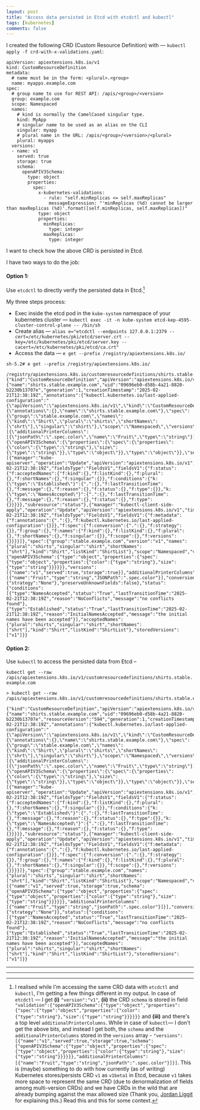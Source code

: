 ```yaml
---
layout: post
title: "Access data persisted in Etcd with etcdctl and kubectl"
tags: [kubernetes]
comments: false
---
```


I created the following CRD (Custom Resource Definition) with — `kubectl apply -f crd-with-x-validations.yaml`:

``` 
apiVersion: apiextensions.k8s.io/v1
kind: CustomResourceDefinition
metadata:
  # name must be in the form: <plural>.<group>
  name: myapps.example.com
spec:
  # group name to use for REST API: /apis/<group>/<version>
  group: example.com
  scope: Namespaced
  names:
    # kind is normally the CamelCased singular type. 
    kind: MyApp
    # singular name to be used as an alias on the CLI
    singular: myapp
    # plural name in the URL: /apis/<group>/<version>/<plural>
    plural: myapps
  versions:
  - name: v1
    served: true
    storage: true
    schema:
      openAPIV3Schema:
        type: object
        properties:
          spec:
            x-kubernetes-validations: 
              - rule: "self.minReplicas <= self.maxReplicas"
                messageExpression: "'minReplicas (%d) cannot be larger than maxReplicas (%d)'.format([self.minReplicas, self.maxReplicas])"
            type: object
            properties:
              minReplicas:
                type: integer
              maxReplicas:
                type: integer
```


I want to check how the above CRD is persisted in Etcd.

I have two ways to do the job:

#### Option 1:

Use `etcdctl` to directly verify the persisted data in Etcd.[^1]

My three steps process:
- Exec inside the etcd pod in the `kube-system` namespace of your kubernetes cluster —
   `kubectl exec -it -n kube-system etcd-kep-4595-cluster-control-plane -- /bin/sh`
- Create alias —
   `alias e="etcdctl --endpoints 127.0.0.1:2379 --cert=/etc/kubernetes/pki/etcd/server.crt --key=/etc/kubernetes/pki/etcd/server.key --cacert=/etc/kubernetes/pki/etcd/ca.crt"`
- Access the data —
   `e get --prefix /registry/apiextensions.k8s.io/`

```
sh-5.2# e get --prefix /registry/apiextensions.k8s.io/

/registry/apiextensions.k8s.io/customresourcedefinitions/shirts.stable.example.com
{"kind":"CustomResourceDefinition","apiVersion":"apiextensions.k8s.io/v1beta1","metadata":{"name":"shirts.stable.example.com","uid":"09696eb0-d58b-4a21-8820-b2230b13707e","generation":1,"creationTimestamp":"2025-02-21T12:38:19Z","annotations":{"kubectl.kubernetes.io/last-applied-configuration":"{\"apiVersion\":\"apiextensions.k8s.io/v1\",\"kind\":\"CustomResourceDefinition\",\"metadata\":{\"annotations\":{},\"name\":\"shirts.stable.example.com\"},\"spec\":{\"group\":\"stable.example.com\",\"names\":{\"kind\":\"Shirt\",\"plural\":\"shirts\",\"shortNames\":[\"shrt\"],\"singular\":\"shirt\"},\"scope\":\"Namespaced\",\"versions\":[{\"additionalPrinterColumns\":[{\"jsonPath\":\".spec.color\",\"name\":\"Fruit\",\"type\":\"string\"}],\"name\":\"v1\",\"schema\":{\"openAPIV3Schema\":{\"properties\":{\"spec\":{\"properties\":{\"color\":{\"type\":\"string\"},\"size\":{\"type\":\"string\"}},\"type\":\"object\"}},\"type\":\"object\"}},\"served\":true,\"storage\":true}]}}\n"},"managedFields":[{"manager":"kube-apiserver","operation":"Update","apiVersion":"apiextensions.k8s.io/v1","time":"2025-02-21T12:38:19Z","fieldsType":"FieldsV1","fieldsV1":{"f:status":{"f:acceptedNames":{"f:kind":{},"f:listKind":{},"f:plural":{},"f:shortNames":{},"f:singular":{}},"f:conditions":{"k:{\"type\":\"Established\"}":{".":{},"f:lastTransitionTime":{},"f:message":{},"f:reason":{},"f:status":{},"f:type":{}},"k:{\"type\":\"NamesAccepted\"}":{".":{},"f:lastTransitionTime":{},"f:message":{},"f:reason":{},"f:status":{},"f:type":{}}}}},"subresource":"status"},{"manager":"kubectl-client-side-apply","operation":"Update","apiVersion":"apiextensions.k8s.io/v1","time":"2025-02-21T12:38:19Z","fieldsType":"FieldsV1","fieldsV1":{"f:metadata":{"f:annotations":{".":{},"f:kubectl.kubernetes.io/last-applied-configuration":{}}},"f:spec":{"f:conversion":{".":{},"f:strategy":{}},"f:group":{},"f:names":{"f:kind":{},"f:listKind":{},"f:plural":{},"f:shortNames":{},"f:singular":{}},"f:scope":{},"f:versions":{}}}}]},"spec":{"group":"stable.example.com","version":"v1","names":{"plural":"shirts","singular":"shirt","shortNames":["shrt"],"kind":"Shirt","listKind":"ShirtList"},"scope":"Namespaced","validation":{"openAPIV3Schema":{"type":"object","properties":{"spec":{"type":"object","properties":{"color":{"type":"string"},"size":{"type":"string"}}}}}},"versions":[{"name":"v1","served":true,"storage":true}],"additionalPrinterColumns":[{"name":"Fruit","type":"string","JSONPath":".spec.color"}],"conversion":{"strategy":"None"},"preserveUnknownFields":false},"status":{"conditions":[{"type":"NamesAccepted","status":"True","lastTransitionTime":"2025-02-21T12:38:19Z","reason":"NoConflicts","message":"no conflicts found"},{"type":"Established","status":"True","lastTransitionTime":"2025-02-21T12:38:19Z","reason":"InitialNamesAccepted","message":"the initial names have been accepted"}],"acceptedNames":{"plural":"shirts","singular":"shirt","shortNames":["shrt"],"kind":"Shirt","listKind":"ShirtList"},"storedVersions":["v1"]}}
```


#### Option 2:

Use `kubectl` to access the persisted data from Etcd –  

`kubectl get --raw /apis/apiextensions.k8s.io/v1/customresourcedefinitions/shirts.stable.example.com`

```
> kubectl get --raw /apis/apiextensions.k8s.io/v1/customresourcedefinitions/shirts.stable.example.com

{"kind":"CustomResourceDefinition","apiVersion":"apiextensions.k8s.io/v1","metadata":{"name":"shirts.stable.example.com","uid":"09696eb0-d58b-4a21-8820-b2230b13707e","resourceVersion":"594","generation":1,"creationTimestamp":"2025-02-21T12:38:19Z","annotations":{"kubectl.kubernetes.io/last-applied-configuration":"{\"apiVersion\":\"apiextensions.k8s.io/v1\",\"kind\":\"CustomResourceDefinition\",\"metadata\":{\"annotations\":{},\"name\":\"shirts.stable.example.com\"},\"spec\":{\"group\":\"stable.example.com\",\"names\":{\"kind\":\"Shirt\",\"plural\":\"shirts\",\"shortNames\":[\"shrt\"],\"singular\":\"shirt\"},\"scope\":\"Namespaced\",\"versions\":[{\"additionalPrinterColumns\":[{\"jsonPath\":\".spec.color\",\"name\":\"Fruit\",\"type\":\"string\"}],\"name\":\"v1\",\"schema\":{\"openAPIV3Schema\":{\"properties\":{\"spec\":{\"properties\":{\"color\":{\"type\":\"string\"},\"size\":{\"type\":\"string\"}},\"type\":\"object\"}},\"type\":\"object\"}},\"served\":true,\"storage\":true}]}}\n"},"managedFields":[{"manager":"kube-apiserver","operation":"Update","apiVersion":"apiextensions.k8s.io/v1","time":"2025-02-21T12:38:19Z","fieldsType":"FieldsV1","fieldsV1":{"f:status":{"f:acceptedNames":{"f:kind":{},"f:listKind":{},"f:plural":{},"f:shortNames":{},"f:singular":{}},"f:conditions":{"k:{\"type\":\"Established\"}":{".":{},"f:lastTransitionTime":{},"f:message":{},"f:reason":{},"f:status":{},"f:type":{}},"k:{\"type\":\"NamesAccepted\"}":{".":{},"f:lastTransitionTime":{},"f:message":{},"f:reason":{},"f:status":{},"f:type":{}}}}},"subresource":"status"},{"manager":"kubectl-client-side-apply","operation":"Update","apiVersion":"apiextensions.k8s.io/v1","time":"2025-02-21T12:38:19Z","fieldsType":"FieldsV1","fieldsV1":{"f:metadata":{"f:annotations":{".":{},"f:kubectl.kubernetes.io/last-applied-configuration":{}}},"f:spec":{"f:conversion":{".":{},"f:strategy":{}},"f:group":{},"f:names":{"f:kind":{},"f:listKind":{},"f:plural":{},"f:shortNames":{},"f:singular":{}},"f:scope":{},"f:versions":{}}}}]},"spec":{"group":"stable.example.com","names":{"plural":"shirts","singular":"shirt","shortNames":["shrt"],"kind":"Shirt","listKind":"ShirtList"},"scope":"Namespaced","versions":[{"name":"v1","served":true,"storage":true,"schema":{"openAPIV3Schema":{"type":"object","properties":{"spec":{"type":"object","properties":{"color":{"type":"string"},"size":{"type":"string"}}}}}},"additionalPrinterColumns":[{"name":"Fruit","type":"string","jsonPath":".spec.color"}]}],"conversion":{"strategy":"None"}},"status":{"conditions":[{"type":"NamesAccepted","status":"True","lastTransitionTime":"2025-02-21T12:38:19Z","reason":"NoConflicts","message":"no conflicts found"},{"type":"Established","status":"True","lastTransitionTime":"2025-02-21T12:38:19Z","reason":"InitialNamesAccepted","message":"the initial names have been accepted"}],"acceptedNames":{"plural":"shirts","singular":"shirt","shortNames":["shrt"],"kind":"Shirt","listKind":"ShirtList"},"storedVersions":["v1"]}}
```

---
---


[^1]: I realised while I'm accessing the same CRD data with `etcdctl` and `kubectl`, I'm getting a few things different in my output. In case of `etcdctl` — I get **(i)** `"version":"v1"`, **(ii)** the CRD `schema` is stored in field `"validation":{"openAPIV3Schema":{"type":"object","properties":{"spec":{"type":"object","properties":{"color":{"type":"string"},"size":{"type":"string"}}}}}}` and **(iii)** and there's a top level `additionalPrinterColumns`. While in case of `kubectl`— I don't get the above bits, and instead I get both, the `schema` and the `additionalPrinterColumns` stored in the `versions` array - `"versions":[{"name":"v1","served":true,"storage":true,"schema":{"openAPIV3Schema":{"type":"object","properties":{"spec":{"type":"object","properties":{"color":{"type":"string"},"size":{"type":"string"}}}}}},"additionalPrinterColumns":[{"name":"Fruit","type":"string","jsonPath":".spec.color"}]}]`.  This is (maybe) something to do with how currently (as of writing) Kubernetes stores/persists CRD `v1` as `v1beta1` in Etcd, because `v1` takes more space to represent the same CRD (due to denormalization of fields among multi-version CRDs) and we have CRDs in the wild that are already bumping against the max allowed size (Thank you, [Jordan Liggit](https://jordan.liggitt.net/) for explaining this.) Read this[^2] and this[^3] for some context.
[^2]: [code block](https://github.com/kubernetes/kubernetes/blob/931ad2a9fdedaf1e47126f5b3e5880eb3708bfb2/pkg/controlplane/apiserver/apiextensions.go#L55-L56), where the encoding version for CRDs is configured
[^3]: Attempt to bump the storage version from v1beta1 → v1, but was blocked on [k/k PR #82292](https://github.com/kubernetes/kubernetes/issues/82292) 
